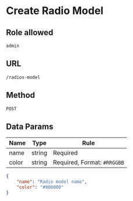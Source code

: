 # Create Radio Model

## Role allowed
`admin`

## URL
`/radios-model`

## Method
`POST`

## Data Params
| Name | Type | Rule |
| --- | --- | --- |
| name | string | Required |
| color | string | Required, Format: `#RRGGBB` |

```json
{
    "name": "Radio model name",
    "color": "#000000"
}
```